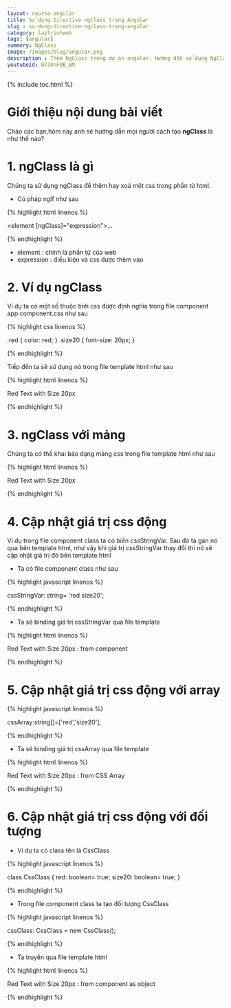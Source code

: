 ```yaml
---
layout: course-angular
title: Sử dụng Directive ngClass trong Angular
slug : su-dung-directive-ngclass-trong-angular
category: laptrinhweb
tags: [angular]
summery: NgClass 
image: /images/blog/angular.png
description : Thêm NgClass trong dự án angular. Hướng dẫn sử dụng NgClass vào dự án Angular. Hướng dẫn các tạo NgClass vào dự án.
youtubeId: 0734nF0B_BM
---
```


{% include toc.html %}

# **Giới thiệu nội dung bài viết**

Chào các bạn,hôm nay anh sẽ hướng dẫn mọi người cách tạo <b>ngClass</b> là như thế nào? 

# **1. ngClass là gì**

Chúng ta sử dụng ngClass để thêm hay xoá một css trong phần tử html.

- Cú pháp ngIf như sau

{% highlight html  linenos %}

<element [ngClass]="expression">...</element>

{% endhighlight %}

- element : chính là phần tử của web
- expression : điều kiện và css được thêm vào


# **2. Ví dụ ngClass**

Ví dụ ta có một số thuộc tính css được định nghĩa trong file component app.component.css như sau

{% highlight css  linenos %}

.red { color: red; }
.size20 { font-size: 20px; }

{% endhighlight %}


Tiếp đến ta sẽ sử dụng nó trong file template html như sau

{% highlight html  linenos %}

<div [ngClass]="'red size20'"> Red Text with Size 20px </div>

{% endhighlight %}

# **3. ngClass với mảng**

Chúng ta có thể khai báo dạng mảng css trong file template html như sau

{% highlight html  linenos %}

<div [ngClass]="['red','size20']">Red Text with Size 20px </div>

{% endhighlight %}

# **4. Cập nhật giá trị css động**

Ví dụ trong file component class ta có biến cssStringVar. Sau đó ta gán nó qua bên template html, như vậy khi giá trị cssStringVar thay đổi thì nó sẽ cập nhật giá trị đó bên template html

- Ta có file component class như sau

{% highlight javascript  linenos %}

cssStringVar: string= 'red size20';

{% endhighlight %}

- Ta sẽ binding giá trị cssStringVar qua file template

{% highlight html  linenos %}

<div class="row">     
   <div [ngClass]="cssStringVar">Red Text with Size 20px : from component     </div> 
</div>

{% endhighlight %}

# **5. Cập nhật giá trị css động với array**

{% highlight javascript  linenos %}

cssArray:string[]=['red','size20']; 

{% endhighlight %}

- Ta sẽ binding giá trị cssArray qua file template

{% highlight html  linenos %}

<div class="row">
  <div [ngClass]="cssArray">
    Red Text with Size 20px  : from CSS Array
  </div>
</div>

{% endhighlight %}

# **6. Cập nhật giá trị css động với đối tượng**

- Ví dụ ta có class tên là CssClass

{% highlight javascript  linenos %}

class CssClass {
  red: boolean= true;
  size20: boolean= true; 
}

{% endhighlight %}

- Trong file component class ta tạo đối tượng CssClass

{% highlight javascript  linenos %}

cssClass: CssClass = new CssClass();

{% endhighlight %}

- Ta truyền qua file template html

{% highlight html  linenos %}

<div class="row">     
  <div [ngClass]="cssClass"> Red Text with Size 20px : from component as object</div> 
</div>

{% endhighlight %}










